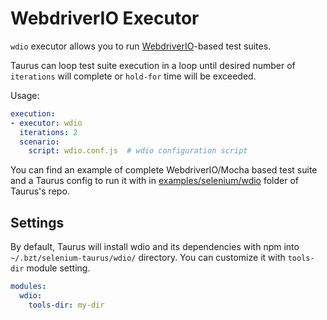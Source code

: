 # WebdriverIO Executor

`wdio` executor allows you to run [WebdriverIO](http://webdriver.io/)-based test suites.

Taurus can loop test suite execution in a loop until desired number of `iterations` will complete or `hold-for` time
will be exceeded.

Usage:
```yaml
execution:
- executor: wdio
  iterations: 2
  scenario:
    script: wdio.conf.js  # wdio configuration script
```

You can find an example of complete WebdriverIO/Mocha based test suite and a Taurus config to run it with
in [examples/selenium/wdio](https://github.com/Blazemeter/taurus/tree/master/examples/selenium/wdio)
folder of Taurus's repo.

## Settings

By default, Taurus will install wdio and its dependencies with npm into `~/.bzt/selenium-taurus/wdio/` directory.
You can customize it with `tools-dir` module setting.

```yaml
modules:
  wdio:
    tools-dir: my-dir
```
